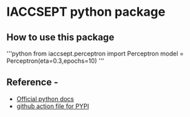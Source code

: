 # IACCSEPT python package
## How to use this package
'''python
from iaccsept.perceptron import Perceptron
model = Perceptron(eta=0.3,epochs=10)
'''


## Reference -
* [Official python docs](https://packaging.python.org/en/latest/tutorials/packaging-projects/)
* [github action file for PYPI](https://docs.github.com/en/actions/automating-builds-and-tests/building-and-testing-python#publishing-to-package-registries)
